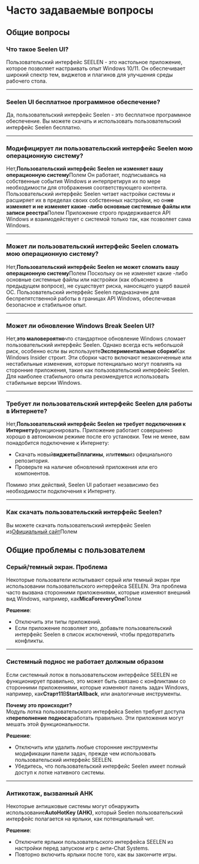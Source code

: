 # **Часто задаваемые вопросы**

## **Общие вопросы**

### **Что такое Seelen UI?**

Пользовательский интерфейс SEELEN - это настольное приложение, которое позволяет
настраивать опыт Windows 10/11. Он обеспечивает широкий спектр тем, виджетов и
плагинов для улучшения среды рабочего стола.

---

### **Seelen UI бесплатное программное обеспечение?**

Да, пользовательский интерфейс Seelen - это бесплатное программное обеспечение.
Вы можете скачать и использовать пользовательский интерфейс Seelen бесплатно.

---

### **Модифицирует ли пользовательский интерфейс Seelen мою операционную систему?**

Нет,**Пользовательский интерфейс Seelen не изменяет вашу операционную
систему**Полем Он работает, подписываясь на собственные события Windows и
интерпретируя их по мере необходимости для отображения соответствующего
контента. Пользовательский интерфейс Seelen читает настройки системы и расширяет
их в пределах своих собственных настройки, но он**не изменяет и не изменяет
какие -либо основные системные файлы или записи реестра**Полем Приложение строго
придерживается API Windows и взаимодействует с системой только так, как
позволяет сама Windows.

---

### **Может ли пользовательский интерфейс Seelen сломать мою операционную систему?**

Нет,**Пользовательский интерфейс Seelen не может сломать вашу операционную
систему**Полем Поскольку он не изменяет какие -либо основные системные файлы или
настройки (как объяснено в предыдущем вопросе), не существует риска, наносящего
ущерб вашей ОС. Пользовательский интерфейс Seelen предназначен для
беспрепятственной работы в границах API Windows, обеспечивая безопасное и
стабильное опыт.

---

### **Может ли обновление Windows Break Seelen UI?**

Нет,**это маловероятно**что стандартное обновление Windows сломает
пользовательский интерфейс Seelen. Однако всегда есть небольшой риск, особенно
если вы используете**Экспериментальные сборки**Как Windows Insider строит. Эти
сборки часто включают незаконченные или нестабильные изменения, которые
потенциально могут повлиять на сторонние приложения, такие как пользовательский
интерфейс Seelen. Для наиболее стабильного опыта рекомендуется использовать
стабильные версии Windows.

---

### **Требует ли пользовательский интерфейс Seelen для работы в Интернете?**

Нет,**Пользовательский интерфейс Seelen не требует подключения к
Интернету**функционировать. Приложение работает совершенно хорошо в автономном
режиме после его установки. Тем не менее, вам понадобится подключение к
Интернету:

- Скачать новый**виджеты**В**плагины**, или**темы**из официального репозитория.
- Проверьте на наличие обновлений приложения или его компонентов.

Помимо этих действий, Seelen UI работает независимо без необходимости
подключения к Интернету.

---

### **Как скачать пользовательский интерфейс Seelen?**

Вы можете скачать пользовательский интерфейс Seelen
из[Официальный сайт](https://seelen.io)Полем

## **Общие проблемы с пользователем**

### **Серый/темный экран. Проблема**

Некоторые пользователи испытывают серый или темный экран при использовании
пользовательского интерфейса SEELEN. Эта проблема часто вызвана сторонними
приложениями, которые изменяют внешний вид Windows, например,
как**MicaForeveryOne**Полем

**Решение**:

- Отключить эти типы приложений.
- Если приложение позволяет это, добавьте пользовательский интерфейс Seelen в
  список исключений, чтобы предотвратить конфликты.

---

### **Системный поднос не работает должным образом**

Если системный лоток в пользовательском интерфейсе SEELEN не функционирует
правильно, это может быть связано с конфликтами со сторонними приложениями,
которые изменяют панель задач Windows, например,
как**Старт11**В**StartAllback**, или аналогичные инструменты.

**Почему это происходит?**\
Модуль лотка пользовательского интерфейса Seelen требует доступа к**переполнение
подноса**работать правильно. Эти приложения могут мешать этой функциональности.

**Решение**:

- Отключить или удалить любые сторонние инструменты модификации панели задач,
  прежде чем использовать пользовательский интерфейс SEELEN.
- Убедитесь, что пользовательский интерфейс Seelen имеет полный доступ к лотке
  нативного системы.

---

### **Антикотаж, вызванный AHK**

Некоторые антишковые системы могут обнаружить использование**AutoHotKey (AHK)**,
который Seelen пользовательский интерфейс полагается на ярлыки, как
потенциальный чит.

**Решение**:

- Отключите ярлыки пользовательского интерфейса SEELEN из настройки перед
  запуском игр с анти-Chat Systems.
- Повторно включить ярлыки после того, как вы закончите игры.
